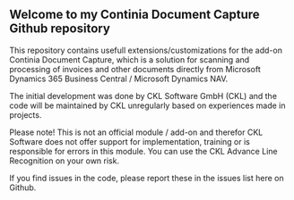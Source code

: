 ## Welcome to my Continia Document Capture Github repository

This repository contains usefull extensions/customizations for the add-on Continia Document Capture, which is a solution for scanning and processing of invoices and other documents directly from Microsoft Dynamics 365 Business Central / Microsoft Dynamics NAV.

The initial development was done by CKL Software GmbH (CKL) and the code will be maintained by CKL unregularly based on experiences made in projects.

Please note! This is not an official module / add-on and therefor CKL Software does not offer support for implementation, training or is responsible for errors in this module. You can use the CKL Advance Line Recognition on your own risk.

If you find issues in the code, please report these in the issues list here on Github.
